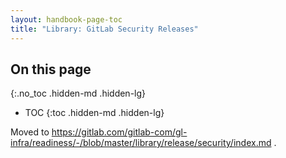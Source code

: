 ```yaml
---
layout: handbook-page-toc
title: "Library: GitLab Security Releases"
---
```


## On this page
{:.no_toc .hidden-md .hidden-lg}

- TOC
{:toc .hidden-md .hidden-lg}

Moved to https://gitlab.com/gitlab-com/gl-infra/readiness/-/blob/master/library/release/security/index.md .
